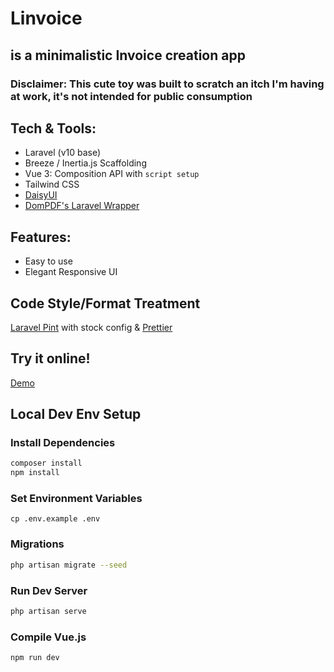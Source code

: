 # Linvoice

## is a minimalistic Invoice creation app

### Disclaimer: This cute toy was built to scratch an itch I'm having at work, it's not intended for public consumption

## Tech & Tools:

-   Laravel (v10 base)
-   Breeze / Inertia.js Scaffolding
-   Vue 3: Composition API with `script setup`
-   Tailwind CSS
-   [DaisyUI](https://daisyui.com/)
-   [DomPDF's Laravel Wrapper](https://github.com/barryvdh/laravel-dompdf)

## Features:

-   Easy to use
-   Elegant Responsive UI

## Code Style/Format Treatment

[Laravel Pint](https://laravel.com/docs/10.x/pint) with stock config & [Prettier](https://prettier.io/)

## Try it online!

[Demo](https://linvoice-production.up.railway.app/create)

## Local Dev Env Setup

### Install Dependencies

```bash
composer install
npm install
```

### Set Environment Variables

```
cp .env.example .env
```

### Migrations

```bash
php artisan migrate --seed
```

### Run Dev Server

```bash
php artisan serve
```

### Compile Vue.js

```bash
npm run dev
```
